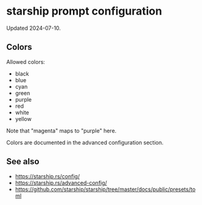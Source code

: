 # starship prompt configuration

Updated 2024-07-10.

## Colors

Allowed colors:

- black
- blue
- cyan
- green
- purple
- red
- white
- yellow

Note that "magenta" maps to "purple" here.

Colors are documented in the advanced configuration section.

## See also

- https://starship.rs/config/
- https://starship.rs/advanced-config/
- https://github.com/starship/starship/tree/master/docs/public/presets/toml
